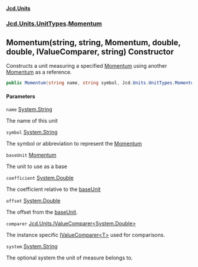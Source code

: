 #### [Jcd.Units](index.md 'index')
### [Jcd.Units.UnitTypes](Jcd.Units.UnitTypes.md 'Jcd.Units.UnitTypes').[Momentum](Momentum.md 'Jcd.Units.UnitTypes.Momentum')

## Momentum(string, string, Momentum, double, double, IValueComparer<double>, string) Constructor

Constructs a unit measuring a specified [Momentum](Momentum.md 'Jcd.Units.UnitTypes.Momentum') using another [Momentum](Momentum.md 'Jcd.Units.UnitTypes.Momentum') as a
reference.

```csharp
public Momentum(string name, string symbol, Jcd.Units.UnitTypes.Momentum? baseUnit=null, double coefficient=1.0, double offset=0.0, Jcd.Units.IValueComparer<double>? comparer=null, string system="");
```
#### Parameters

<a name='Jcd.Units.UnitTypes.Momentum.Momentum(string,string,Jcd.Units.UnitTypes.Momentum,double,double,Jcd.Units.IValueComparer_double_,string).name'></a>

`name` [System.String](https://docs.microsoft.com/en-us/dotnet/api/System.String 'System.String')

The name of this unit

<a name='Jcd.Units.UnitTypes.Momentum.Momentum(string,string,Jcd.Units.UnitTypes.Momentum,double,double,Jcd.Units.IValueComparer_double_,string).symbol'></a>

`symbol` [System.String](https://docs.microsoft.com/en-us/dotnet/api/System.String 'System.String')

The symbol or abbreviation to represent the [Momentum](Momentum.md 'Jcd.Units.UnitTypes.Momentum')

<a name='Jcd.Units.UnitTypes.Momentum.Momentum(string,string,Jcd.Units.UnitTypes.Momentum,double,double,Jcd.Units.IValueComparer_double_,string).baseUnit'></a>

`baseUnit` [Momentum](Momentum.md 'Jcd.Units.UnitTypes.Momentum')

The unit to use as a base

<a name='Jcd.Units.UnitTypes.Momentum.Momentum(string,string,Jcd.Units.UnitTypes.Momentum,double,double,Jcd.Units.IValueComparer_double_,string).coefficient'></a>

`coefficient` [System.Double](https://docs.microsoft.com/en-us/dotnet/api/System.Double 'System.Double')

The coefficient relative to the [baseUnit](Momentum..ctor.LD3mY3/4ot+t6ZRf5V2QGg.md#Jcd.Units.UnitTypes.Momentum.Momentum(string,string,Jcd.Units.UnitTypes.Momentum,double,double,Jcd.Units.IValueComparer_double_,string).baseUnit 'Jcd.Units.UnitTypes.Momentum.Momentum(string, string, Jcd.Units.UnitTypes.Momentum, double, double, Jcd.Units.IValueComparer<double>, string).baseUnit')

<a name='Jcd.Units.UnitTypes.Momentum.Momentum(string,string,Jcd.Units.UnitTypes.Momentum,double,double,Jcd.Units.IValueComparer_double_,string).offset'></a>

`offset` [System.Double](https://docs.microsoft.com/en-us/dotnet/api/System.Double 'System.Double')

The offset from the [baseUnit](Momentum..ctor.LD3mY3/4ot+t6ZRf5V2QGg.md#Jcd.Units.UnitTypes.Momentum.Momentum(string,string,Jcd.Units.UnitTypes.Momentum,double,double,Jcd.Units.IValueComparer_double_,string).baseUnit 'Jcd.Units.UnitTypes.Momentum.Momentum(string, string, Jcd.Units.UnitTypes.Momentum, double, double, Jcd.Units.IValueComparer<double>, string).baseUnit').

<a name='Jcd.Units.UnitTypes.Momentum.Momentum(string,string,Jcd.Units.UnitTypes.Momentum,double,double,Jcd.Units.IValueComparer_double_,string).comparer'></a>

`comparer` [Jcd.Units.IValueComparer&lt;](IValueComparer_T_.md 'Jcd.Units.IValueComparer<T>')[System.Double](https://docs.microsoft.com/en-us/dotnet/api/System.Double 'System.Double')[&gt;](IValueComparer_T_.md 'Jcd.Units.IValueComparer<T>')

The instance specific [IValueComparer&lt;T&gt;](IValueComparer_T_.md 'Jcd.Units.IValueComparer<T>') used for comparisons.

<a name='Jcd.Units.UnitTypes.Momentum.Momentum(string,string,Jcd.Units.UnitTypes.Momentum,double,double,Jcd.Units.IValueComparer_double_,string).system'></a>

`system` [System.String](https://docs.microsoft.com/en-us/dotnet/api/System.String 'System.String')

The optional system the unit of measure belongs to.
